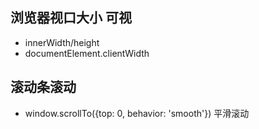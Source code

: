 ## 浏览器视口大小 可视

- innerWidth/height
- documentElement.clientWidth

## 滚动条滚动

- window.scrollTo({top: 0, behavior: 'smooth'}) 平滑滚动
